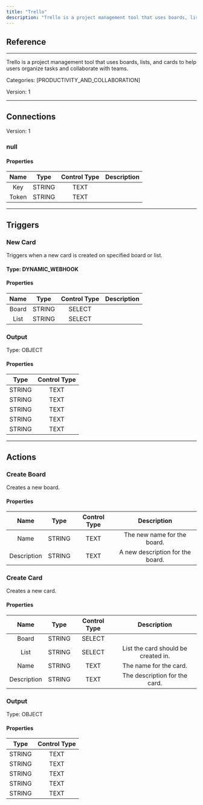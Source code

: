 ```yaml
---
title: "Trello"
description: "Trello is a project management tool that uses boards, lists, and cards to help users organize tasks and collaborate with teams."
---
```

## Reference
<hr />

Trello is a project management tool that uses boards, lists, and cards to help users organize tasks and collaborate with teams.


Categories: [PRODUCTIVITY_AND_COLLABORATION]


Version: 1

<hr />



## Connections

Version: 1


### null

#### Properties

|      Name      |     Type     |     Control Type     |     Description     |
|:--------------:|:------------:|:--------------------:|:-------------------:|
| Key | STRING | TEXT  |  |
| Token | STRING | TEXT  |  |





<hr />



## Triggers


### New Card
Triggers when a new card is created on specified board or list.

#### Type: DYNAMIC_WEBHOOK
#### Properties

|      Name      |     Type     |     Control Type     |     Description     |
|:--------------:|:------------:|:--------------------:|:-------------------:|
| Board | STRING | SELECT  |  |
| List | STRING | SELECT  |  |


### Output



Type: OBJECT


#### Properties

|     Type     |     Control Type     |
|:------------:|:--------------------:|
| STRING | TEXT  |
| STRING | TEXT  |
| STRING | TEXT  |
| STRING | TEXT  |
| STRING | TEXT  |







<hr />



## Actions


### Create Board
Creates a new board.

#### Properties

|      Name      |     Type     |     Control Type     |     Description     |
|:--------------:|:------------:|:--------------------:|:-------------------:|
| Name | STRING | TEXT  |  The new name for the board.  |
| Description | STRING | TEXT  |  A new description for the board.  |




### Create Card
Creates a new card.

#### Properties

|      Name      |     Type     |     Control Type     |     Description     |
|:--------------:|:------------:|:--------------------:|:-------------------:|
| Board | STRING | SELECT  |  |
| List | STRING | SELECT  |  List the card should be created in.  |
| Name | STRING | TEXT  |  The name for the card.  |
| Description | STRING | TEXT  |  The description for the card.  |


### Output



Type: OBJECT


#### Properties

|     Type     |     Control Type     |
|:------------:|:--------------------:|
| STRING | TEXT  |
| STRING | TEXT  |
| STRING | TEXT  |
| STRING | TEXT  |
| STRING | TEXT  |







